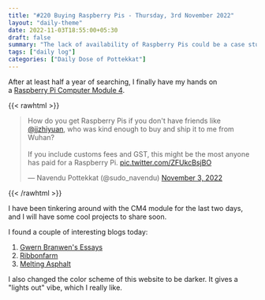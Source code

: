 ```yaml
---
title: "#220 Buying Raspberry Pis - Thursday, 3rd November 2022"
layout: "daily-theme"
date: 2022-11-03T18:55:00+05:30
draft: false
summary: "The lack of availability of Raspberry Pis could be a case study for the global supply chain problem."
tags: ["daily log"]
categories: ["Daily Dose of Pottekkat"]
---
```


After at least half a year of searching, I finally have my hands on a [Raspberry Pi Computer Module 4](https://www.raspberrypi.com/products/compute-module-4/?variant=raspberry-pi-cm4001000).

{{< rawhtml >}}
<blockquote class="twitter-tweet"><p lang="en" dir="ltr">How do you get Raspberry Pis if you don&#39;t have friends like <a href="https://twitter.com/jjzhiyuan?ref_src=twsrc%5Etfw">@jjzhiyuan</a>, who was kind enough to buy and ship it to me from Wuhan?<br><br>If you include customs fees and GST, this might be the most anyone has paid for a Raspberry Pi. <a href="https://t.co/ZFUkcBsjBO">pic.twitter.com/ZFUkcBsjBO</a></p>&mdash; Navendu Pottekkat (@sudo_navendu) <a href="https://twitter.com/sudo_navendu/status/1588155110752157696?ref_src=twsrc%5Etfw">November 3, 2022</a></blockquote> <script async src="https://platform.twitter.com/widgets.js" charset="utf-8"></script>
{{< /rawhtml >}}

I have been tinkering around with the CM4 module for the last two days, and I will have some cool projects to share soon.

I found a couple of interesting blogs today:

1.  [Gwern Branwen's Essays](https://www.gwern.net/index)
2.  [Ribbonfarm](https://www.ribbonfarm.com/)
3.  [Melting Asphalt](https://meltingasphalt.com/)

I also changed the color scheme of this website to be darker. It gives a "lights out" vibe, which I really like.
